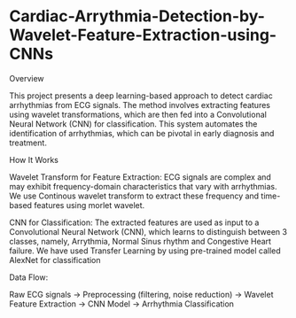 # Cardiac-Arrythmia-Detection-by-Wavelet-Feature-Extraction-using-CNNs

Overview

This project presents a deep learning-based approach to detect cardiac arrhythmias from ECG signals. The method involves extracting features using wavelet transformations, which are then fed into a Convolutional Neural Network (CNN) for classification. This system automates the identification of arrhythmias, which can be pivotal in early diagnosis and treatment.

How It Works

Wavelet Transform for Feature Extraction:
ECG signals are complex and may exhibit frequency-domain characteristics that vary with arrhythmias. We use Continous wavelet transform to extract these frequency and time-based features using morlet wavelet. 

CNN for Classification:
The extracted features are used as input to a Convolutional Neural Network (CNN), which learns to distinguish between 3 classes, namely, Arrythmia, Normal Sinus rhythm and Congestive Heart failure. We have used Transfer Learning by using pre-trained model called AlexNet for classification

Data Flow:

Raw ECG signals → Preprocessing (filtering, noise reduction) → Wavelet Feature Extraction → CNN Model → Arrhythmia Classification
